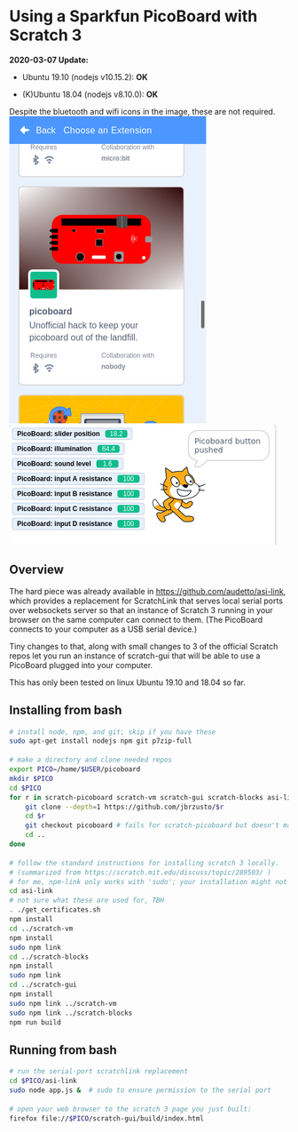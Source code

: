 # Using a Sparkfun PicoBoard with Scratch 3

**2020-03-07 Update:**
  - Ubuntu 19.10 (nodejs v10.15.2): **OK**

  - (K)Ubuntu 18.04 (nodejs v8.10.0): **OK**

Despite the bluetooth and wifi icons in the image, these are not required.
![choosing the picoboard extension](screenshot_choose_extension.png)
![picoboard blocks](screenshot_picoboard_in_use.png)

## Overview

The hard piece was already available in https://github.com/audetto/asi-link,
which provides a replacement for ScratchLink that serves local serial ports over
websockets server so that an instance of Scratch 3 running in your browser on the
same computer can connect to them.  (The PicoBoard connects to your computer as a 
USB serial device.)

Tiny changes to that, along with small changes to 3 of the official Scratch repos
let you run an instance of scratch-gui that will be able to use a PicoBoard plugged
into your computer.

This has only been tested on linux Ubuntu 19.10 and 18.04 so far.

## Installing from bash

```bash
# install node, npm, and git; skip if you have these
sudo apt-get install nodejs npm git p7zip-full

# make a directory and clone needed repos
export PICO=/home/$USER/picoboard
mkdir $PICO
cd $PICO
for r in scratch-picoboard scratch-vm scratch-gui scratch-blocks asi-link; do
    git clone --depth=1 https://github.com/jbrzusto/$r
    cd $r
    git checkout picoboard # fails for scratch-picoboard but doesn't matter
    cd ..
done

# follow the standard instructions for installing scratch 3 locally.
# (summarized from https://scratch.mit.edu/discuss/topic/289503/ )
# for me, npm-link only works with 'sudo'; your installation might not need it
cd asi-link
# not sure what these are used for, TBH
. ./get_certificates.sh
npm install
cd ../scratch-vm
npm install
sudo npm link
cd ../scratch-blocks
npm install
sudo npm link
cd ../scratch-gui
npm install
sudo npm link ../scratch-vm
sudo npm link ../scratch-blocks
npm run build
```


## Running from bash
```bash
# run the serial-port scratchlink replacement
cd $PICO/asi-link
sudo node app.js &  # sudo to ensure permission to the serial port

# open your web browser to the scratch 3 page you just built:
firefox file://$PICO/scratch-gui/build/index.html
```
